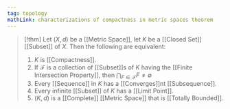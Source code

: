 ```yaml
---
tag: topology
mathLink: characterizations of compactness in metric spaces theorem
---
```

>[!thm]
Let $(X,d)$ be a [[Metric Space]], let $K$ be a [[Closed Set]] [[Subset]] of $X$. Then the following are equivalent:
>1. $K$ is [[Compactness]].
>2. If $\mathcal{F}$ is a collection of [[Subset]]s of $K$ having the [[Finite Intersection Property]], then $\bigcap_{F\in \mathcal{F}}F\ne \emptyset$
>3. Every [[Sequence]] in $K$ has a [[Converges]]nt [[Subsequence]].
>4. Every infinite [[Subset]] of $K$ has a [[Limit Point]].
>5. $(K,d)$ is a [[Complete]] [[Metric Space]] that is [[Totally Bounded]].

